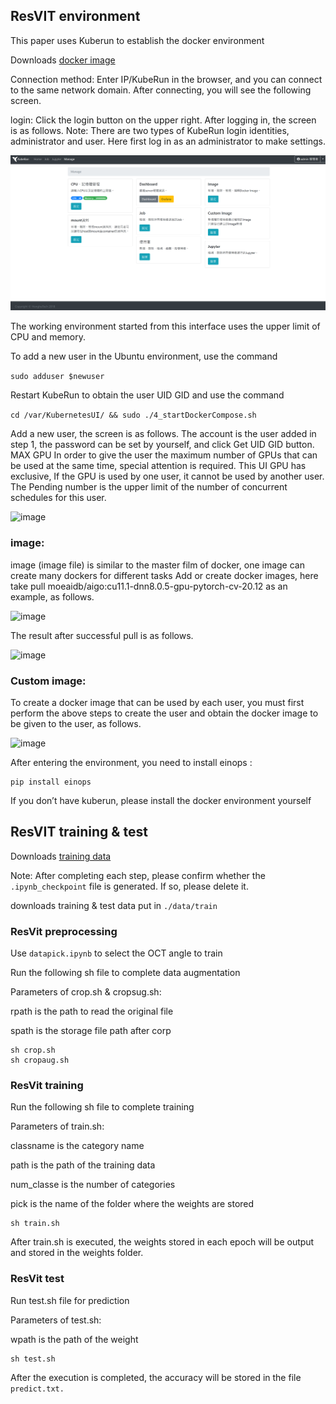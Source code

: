 ## ResVIT environment

This paper uses Kuberun to establish the docker environment

Downloads [docker image](https://hub.docker.com/layers/moeaidb/aigo/cu11.1-dnn8.0.5-gpu-pytorch-20.12/images/sha256-d8e407d9e7c4d80434c2957de892f127761dee0be1406c79150f96ef3bdc14b1?context=explore)

Connection method:
Enter IP/KubeRun in the browser, and you can connect to the same network domain. After connecting, you will see the following screen.


login:
Click the login button on the upper right. After logging in, the screen is as follows.
Note: There are two types of KubeRun login identities, administrator and user. Here first log in as an administrator to make settings.

![image](https://github.com/fjcu-ee-islab/ResViT/blob/main/ResViT/kuberun/login.png)

The working environment started from this interface uses the upper limit of CPU and memory.

To add a new user in the Ubuntu environment, use the command 

```sudo adduser $newuser```

Restart KubeRun to obtain the user UID GID and use the command 

```cd /var/KubernetesUI/ && sudo ./4_startDockerCompose.sh```

Add a new user, the screen is as follows. The account is the user added in step 1, the password can be set by yourself, and click Get UID
GID button.
MAX GPU In order to give the user the maximum number of GPUs that can be used at the same time, special attention is required. This UI GPU has
exclusive,
If the GPU is used by one user, it cannot be used by another user.
The Pending number is the upper limit of the number of concurrent schedules for this user.

![image](https://github.com/fjcu-ee-islab/ResViT/blob/main/ResViT/kuberun/adduser.png)

### image:

image (image file) is similar to the master film of docker, one image can create many dockers for different tasks
Add or create docker images, here take pull moeaidb/aigo:cu11.1-dnn8.0.5-gpu-pytorch-cv-20.12 as an example, as follows.

![image](https://github.com/fjcu-ee-islab/ResViT/blob/main/ResViT/kuberun/pullimage.png)

The result after successful pull is as follows.

![image](https://github.com/fjcu-ee-islab/ResViT/blob/main/ResViT/kuberun/pulldone.png)

### Custom image:

To create a docker image that can be used by each user, you must first perform the above steps to create the user and obtain the docker image to be given to the user, as follows.

![image](https://github.com/fjcu-ee-islab/ResViT/blob/main/ResViT/kuberun/custom.png)

After entering the environment, you need to install einops :
```
pip install einops
```

If you don’t have kuberun, please install the docker environment yourself

## ResVIT training & test

Downloads [training data]()

Note: After completing each step, please confirm whether the ```.ipynb_checkpoint``` file is generated. If so, please delete it.

downloads training & test data put in ```./data/train```

### ResVit preprocessing

Use ```datapick.ipynb``` to select the OCT angle to train 

Run the following sh file to complete data augmentation

Parameters of crop.sh & cropsug.sh: 

rpath is the path to read the original file

spath is the storage file path after corp
                       
```
sh crop.sh
sh cropaug.sh
```
### ResVit training

Run the following sh file to complete training

Parameters of train.sh:

classname is the category name

path is the path of the training data 

num_classe is the number of categories

pick is the name of the folder where the weights are stored
```
sh train.sh
```

After train.sh is executed, the weights stored in each epoch will be output and stored in the weights folder.
### ResVit test

Run test.sh file for prediction

Parameters of test.sh:

wpath is the path of the weight

```
sh test.sh
```

After the execution is completed, the accuracy will be stored in the file ```predict.txt.```
